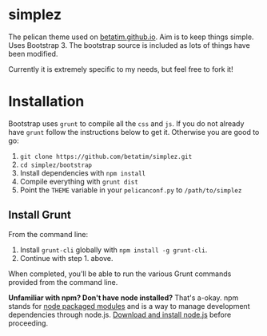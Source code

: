 simplez
=======

The pelican theme used on [betatim.github.io](http://betatim.github.io).
Aim is to keep things simple. Uses Bootstrap 3. The bootstrap
source is included as lots of things have been modified.

Currently it is extremely specific to my needs, but feel free to fork it!

Installation
============

Bootstrap uses `grunt` to compile all the `css` and `js`. If you
do not already have `grunt` follow the instructions below to get it.
Otherwise you are good to go:

1. `git clone https://github.com/betatim/simplez.git`
2. `cd simplez/bootstrap`
3. Install dependencies with `npm install`
4. Compile everything with `grunt dist`
5. Point the `THEME` variable in your `pelicanconf.py` to `/path/to/simplez`


Install Grunt
-------------

From the command line:

1. Install `grunt-cli` globally with `npm install -g grunt-cli`.
2. Continue with step 1. above.

When completed, you'll be able to run the various Grunt commands provided from the command line.

**Unfamiliar with npm? Don't have node installed?** That's a-okay. npm stands for [node packaged modules](http://npmjs.org/) and is a way to manage development dependencies through node.js. [Download and install node.js](http://nodejs.org/download/) before proceeding.
